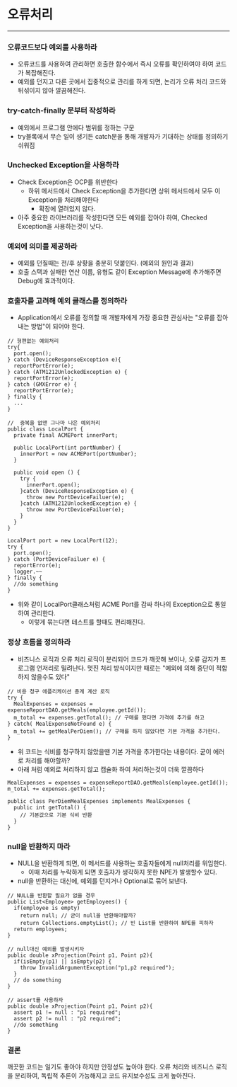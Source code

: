 # 오류처리 

---

### 오류코드보다 예외를 사용하라
- 오류코드를 사용하여 관리하면 호출한 함수에서 즉시 오류를 확인하여야 하여 코드가 복잡해진다. 
- 예외를 던지고 다른 곳에서 집중적으로 관리를 하게 되면, 논리가 오류 처리 코드와 뒤섞이지 않아 깔끔해진다. 


### try-catch-finally 문부터 작성하라
- 예외에서 프로그램 안에다 범위를 정하는 구문
- try블록에서 무슨 일이 생기든 catch문을 통해 개발자가 기대하는 상태를 정의하기 쉬워짐


### Unchecked Exception을 사용하라
- Check Exception은 OCP를 위반한다
  - 하위 메서드에서 Check Exception을 추가한다면 상위 메서드에서 모두 이 Exception을 처리해야한다
    - 확장에 열려있지 않다. 
- 아주 중요한 라이브러리를 작성한다면 모든 예외를 잡아야 하여, Checked Exception을 사용하는것이 낫다. 

### 예외에 의미를 제공하라
- 예외를 던질때는 전/후 상황을 충분히 덧붙인다. (예외의 원인과 결과)
- 호출 스택과 실패한 연산 이름, 유형도 같이 Exception Message에 추가해주면 Debug에 효과적이다.

### 호출자를 고려해 예외 클래스를 정의하라
- Application에서 오류를 정의할 때 개발자에게 가장 중요한 관심사는 "오류를 잡아내는 방법"이 되어야 한다. 

```
// 형편없는 예외처리
try{
  port.open();
} catch (DeviceResponseException e){
  reportPortError(e);
} catch (ATM1212UnlockedException e) {
  reportPortError(e);
} catch (GMXError e) {
  reportPortError(e);
} finally {
  ...
}
```
```
//  중복을 없앤 그나마 나은 예외처리
public class LocalPort {
  private final ACMEPort innerPort;
  
  public LocalPort(int portNumber) {
    innerPort = new ACMEPort(portNumber);
  }
  
  public void open () {
    try {
      innerPort.open();
    }catch (DeviceResponseException e) {
      throw new PortDeviceFailuer(e);
    }catch (ATM1212UnlockedException e) {
      throw new PortDeviceFailuer(e);
    }
  }
}

LocalPort port = new LocalPort(12);
try {
  port.open();
} catch (PortDeviceFailuer e) {
  reportError(e);
  logger.~~
} finally {
  //do something
}
```
- 위와 같이 LocalPort클래스처럼 ACME Port를 감싸 하나의 Exception으로 통일하여 관리한다. 
  - 이렇게 묶는다면 테스트를 할때도 편리해진다.

### 정상 흐름을 정의하라
- 비즈니스 로직과 오류 처리 로직이 분리되어 코드가 깨끗해 보이나, 오류 감지가 프로그램 언저리로 밀려난다. 멋진 처리 방식이지만 때로는 "예외에 의해 중단이 적합하지 않을수도 있다"
```
// 비용 청구 에플리케이션 총계 계산 로직
try {
  MealExpenses = expenses = expenseReportDAO.getMeals(employee.getId());
  m_total += expenses.getTotal(); // 구매를 했다면 가격에 추가를 하고
} catch( MealExpenseNotFound e) {
  m_total += getMealPerDiem(); // 구매를 하지 않았다면 기본 가격을 추가한다.
}
```
- 위 코드는 식비를 청구하지 않았을땐 기본 가격을 추가한다는 내용이다. 굳이 에러로 처리를 해야할까?
- 아래 처럼 예외로 처리하지 않고 캡슐화 하여 처리하는것이 더욱 깔끔하다
```
MealExpenses = expenses = expenseReportDAO.getMeals(employee.getId());
m_total += expenses.getTotal();

public class PerDiemMealExpenses implements MealExpenses {
  public int getTotal() {
    // 기본값으로 기본 식비 반환
  }
}
```


### null을 반환하지 마라
- NULL을 반환하게 되면, 이 메서드를 사용하는 호출자들에게 null처리를 위임한다. 
  - 이때 처리를 누락하게 되면 호출자가 생각하지 못한 NPE가 발생할수 있다. 
- null을 반환하는 대신에, 예외를 던지거나 Optional로 묶어 보낸다.

```
// NULL을 반환할 필요가 없을 경우
public List<Employee> getEmployees() {
  if(employee is empty)
    return null; // 굳이 null을 반환해야할까? 
    return Collections.emptyList(); // 빈 List를 반환하여 NPE를 피하자
  return employees;
}
```

```
// null대신 예외를 발생시키자
public double xProjection(Point p1, Point p2){
  if(isEmpty(p1) || isEmpty(p2) {
    throw InvalidArgumentException("p1,p2 required");
  }
  // do something
}
```

```
// assert를 사용하자
public double xProjection(Point p1, Point p2){
  assert p1 != null : "p1 required";
  assert p2 != null : "p2 required";
  //do something
}
```

### 결론
깨끗한 코드는 일기도 좋아야 하지만 안정성도 높아야 한다. 
오류 처리와 비즈니스 로직을 분리하여, 독립적 추론이 가능해지고 코드 유지보수성도 크게 높아진다. 
